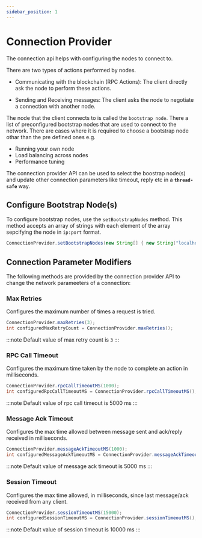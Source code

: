 ```yaml
---
sidebar_position: 1
---
```


# Connection Provider

The connection api helps with configuring the nodes to connect to.

There are two types of actions performed by nodes. 

* Communicating with the blockchain (RPC Actions):
    The client directly ask the node to perform these actions.

* Sending and Receiving messages:
    The client asks the node to negotiate a connection with another node.

The node that the client connects to is called the `bootstrap node`. There a list of preconfigured bootstrap nodes that are used to connect to the network. There are cases where it is required to choose a bootstrap node othar than the pre defined ones e.g. 

* Running your own node
* Load balancing across nodes
* Performance tuning

The connection provider API can be used to select the boostrap node(s) and update other connection parameters like timeout, reply etc in a **`thread-safe`** way.


## Configure Bootstrap Node(s)

To configure bootstrap nodes, use the ```setBootstrapNodes``` method. This method accepts an array of strings with each element of the array sepcifying the node in ```ip:port``` format.

```java
ConnectionProvider.setBootstrapNodes(new String[] { new String("localhost:30003") });
```

## Connection Parameter Modifiers

The following methods are provided by the connection provider API to change the network parameeters of a connection:

### Max Retries

Configures the maximum number of times a request is tried.

```java
ConnectionProvider.maxRetries(3);
int configuredMaxRetryCount = ConnectionProvider.maxRetries();
```

:::note
Default value of max retry count is ```3```
:::

### RPC Call Timeout

Configures the maximum time taken by the node to complete an action in milliseconds.

```java
ConnectionProvider.rpcCallTimeoutMS(1000);
int configuredRpcCallTimeoutMS = ConnectionProvider.rpcCallTimeoutMS();
```

:::note
Default value of rpc call timeout is 5000 ms
:::

### Message Ack Timeout

Configures the max time allowed between message sent and ack/reply received in milliseconds.

```java
ConnectionProvider.messageAckTimeoutMS(1000);
int configuredMessageAckTimeoutMS = ConnectionProvider.messageAckTimeoutMS();
```

:::note
Default value of message ack timeout is 5000 ms
:::

### Session Timeout

Configures the max time allowed, in milliseconds,  since last message/ack received from any client.

```java
ConnectionProvider.sessionTimeoutMS(15000);
int configuredSessionTimeoutMS = ConnectionProvider.sessionTimeoutMS();
```

:::note
Default value of session timeout is 10000 ms
:::